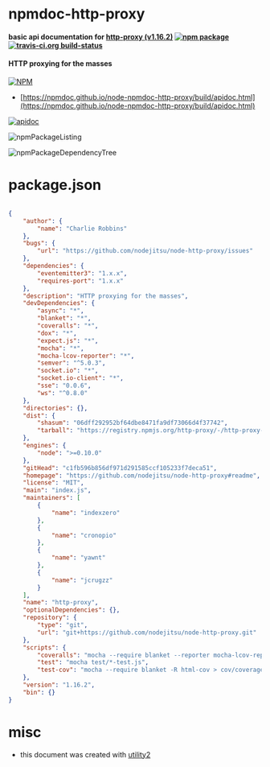 # npmdoc-http-proxy

#### basic api documentation for  [http-proxy (v1.16.2)](https://github.com/nodejitsu/node-http-proxy#readme)  [![npm package](https://img.shields.io/npm/v/npmdoc-http-proxy.svg?style=flat-square)](https://www.npmjs.org/package/npmdoc-http-proxy) [![travis-ci.org build-status](https://api.travis-ci.org/npmdoc/node-npmdoc-http-proxy.svg)](https://travis-ci.org/npmdoc/node-npmdoc-http-proxy)

#### HTTP proxying for the masses

[![NPM](https://nodei.co/npm/http-proxy.png?downloads=true&downloadRank=true&stars=true)](https://www.npmjs.com/package/http-proxy)

- [https://npmdoc.github.io/node-npmdoc-http-proxy/build/apidoc.html](https://npmdoc.github.io/node-npmdoc-http-proxy/build/apidoc.html)

[![apidoc](https://npmdoc.github.io/node-npmdoc-http-proxy/build/screenCapture.buildCi.browser.%252Ftmp%252Fbuild%252Fapidoc.html.png)](https://npmdoc.github.io/node-npmdoc-http-proxy/build/apidoc.html)

![npmPackageListing](https://npmdoc.github.io/node-npmdoc-http-proxy/build/screenCapture.npmPackageListing.svg)

![npmPackageDependencyTree](https://npmdoc.github.io/node-npmdoc-http-proxy/build/screenCapture.npmPackageDependencyTree.svg)



# package.json

```json

{
    "author": {
        "name": "Charlie Robbins"
    },
    "bugs": {
        "url": "https://github.com/nodejitsu/node-http-proxy/issues"
    },
    "dependencies": {
        "eventemitter3": "1.x.x",
        "requires-port": "1.x.x"
    },
    "description": "HTTP proxying for the masses",
    "devDependencies": {
        "async": "*",
        "blanket": "*",
        "coveralls": "*",
        "dox": "*",
        "expect.js": "*",
        "mocha": "*",
        "mocha-lcov-reporter": "*",
        "semver": "^5.0.3",
        "socket.io": "*",
        "socket.io-client": "*",
        "sse": "0.0.6",
        "ws": "^0.8.0"
    },
    "directories": {},
    "dist": {
        "shasum": "06dff292952bf64dbe8471fa9df73066d4f37742",
        "tarball": "https://registry.npmjs.org/http-proxy/-/http-proxy-1.16.2.tgz"
    },
    "engines": {
        "node": ">=0.10.0"
    },
    "gitHead": "c1fb596b856df971d291585ccf105233f7deca51",
    "homepage": "https://github.com/nodejitsu/node-http-proxy#readme",
    "license": "MIT",
    "main": "index.js",
    "maintainers": [
        {
            "name": "indexzero"
        },
        {
            "name": "cronopio"
        },
        {
            "name": "yawnt"
        },
        {
            "name": "jcrugzz"
        }
    ],
    "name": "http-proxy",
    "optionalDependencies": {},
    "repository": {
        "type": "git",
        "url": "git+https://github.com/nodejitsu/node-http-proxy.git"
    },
    "scripts": {
        "coveralls": "mocha --require blanket --reporter mocha-lcov-reporter | ./node_modules/coveralls/bin/coveralls.js",
        "test": "mocha test/*-test.js",
        "test-cov": "mocha --require blanket -R html-cov > cov/coverage.html"
    },
    "version": "1.16.2",
    "bin": {}
}
```



# misc
- this document was created with [utility2](https://github.com/kaizhu256/node-utility2)
